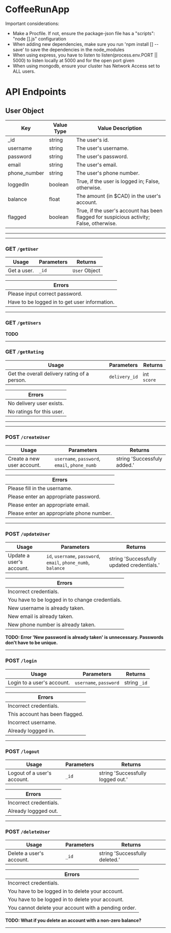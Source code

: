 # CoffeeRunApp

Important considerations:
- Make a Procfile. If not, ensure the package-json file has a "scripts": "node [].js" configuration
- When adding new dependencies, make sure you run 'npm install [] --save' to save the dependencies in the node_modules
- When using express, you have to listen to listen(process.env.PORT || 5000) to listen locally at 5000 and for the open port given
- When using mongodb, ensure your cluster has Network Access set to ALL users.




# API Endpoints

## User Object

| Key  | Value Type | Value Description |
| ------------- | ------------- | ------------- |
| _id  | string  | The user's id.  |
| username  | string  | The user's username.  |
| password  | string  | The user's password.  |
| email  | string  | The user's email.  |
| phone_number  | string  | The user's phone number.  |
| loggedIn  | boolean  | True, if the user is logged in; False, otherwise.  |
| balance  | float  | The amount (in $CAD) in the user's account.  |
| flagged  | boolean  | True, if the user's account has been flagged for suspicious activity; False, otherwise.  |

------------------------------------------------------------
------------------------------------------------------------

### GET `/getUser`
| Usage  | Parameters | Returns |
| ------------- | ------------- | ------------- |
| Get a user.  | `_id` | `User` Object  |

| Errors  |
| ------------- |
| Please input correct password. |
| Have to be logged in to get user information. |

------------------------------------------------------------

### GET `/getUsers`
**TODO**

------------------------------------------------------------

### GET `/getRating`
| Usage  | Parameters | Returns |
| ------------- | ------------- | ------------- |
| Get the overall delivery rating of a person.  | `delivery_id` | int `score`  |

| Errors  |
| ------------- |
| No delivery user exists. |
| No ratings for this user. |

------------------------------------------------------------
------------------------------------------------------------

### POST `/createUser`
| Usage  | Parameters | Returns |
| ------------- | ------------- | ------------- |
| Create a new user account.  | `username`, `password`, `email`, `phone_numb` | string 'Successfuly added.'  |

| Errors  |
| ------------- |
| Please fill in the username. |
| Please enter an appropriate password. |
| Please enter an appropriate email. |
| Please enter an appropriate phone number. |

------------------------------------------------------------

### POST `/updateUser`
| Usage  | Parameters | Returns |
| ------------- | ------------- | ------------- |
| Update a user's account.  | `id`, `username`, `password`, `email`, `phone_numb`, `balance` | string 'Successfully updated credentials.' |

| Errors  |
| ------------- |
| Incorrect credentials. |
| You have to be logged in to change credentials. |
| New username is already taken. |
| New email is already taken. |
| New phone number is already taken. |
**TODO: Error 'New password is already taken' is unnecessary. Passwords don't have to be unique.**

------------------------------------------------------------

### POST `/login`
| Usage  | Parameters | Returns |
| ------------- | ------------- | ------------- |
| Login to a user's account.  | `username`, `password` | string `_id`  |

| Errors  |
| ------------- |
| Incorrect credentials. |
| This account has been flagged. |
| Incorrect username. |
| Already loggged in. |

------------------------------------------------------------

### POST `/logout`
| Usage  | Parameters | Returns |
| ------------- | ------------- | ------------- |
| Logout of a user's account.  | `_id` | string 'Successfully logged out.'  |

| Errors  |
| ------------- |
| Incorrect credentials. |
| Already loggged out. |

------------------------------------------------------------

### POST `/deleteUser`
| Usage  | Parameters | Returns |
| ------------- | ------------- | ------------- |
| Delete a user's account.  | `_id` | string 'Successfully deleted.'  |

| Errors  |
| ------------- |
| Incorrect credentials. |
| You have to be logged in to delete your account. |
| You have to be logged in to delete your account. |
| You cannot delete your account with a pending order. |
**TODO: What if you delete an account with a non-zero balance?** 

------------------------------------------------------------



